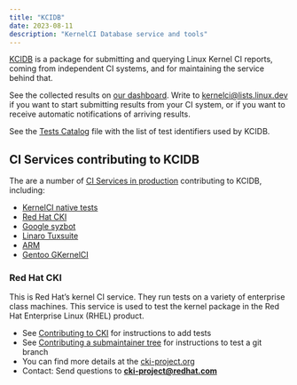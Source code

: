 ```yaml
---
title: "KCIDB"
date: 2023-08-11
description: "KernelCI Database service and tools"
---
```


[KCIDB](https://github.com/kernelci/kcidb) is a package for submitting and
querying Linux Kernel CI reports, coming from independent CI systems, and for
maintaining the service behind that.

See the collected results on [our dashboard](https://kcidb.kernelci.org/).
Write to [kernelci@lists.linux.dev](mailto:kernelci@lists.linux.dev) if you
want to start submitting results from your CI system, or if you want to
receive automatic notifications of arriving results.

See the [Tests Catalog](https://github.com/kernelci/kcidb/blob/main/tests.yaml)
file with the list of test identifiers used by KCIDB.

## CI Services contributing to KCIDB

The are a number of [CI Services in
production](https://github.com/orgs/kernelci/projects/16) contributing to
KCIDB, including:

* [KernelCI native tests](https://linux.kernelci.org/job/)
* [Red Hat CKI](https://cki-project.org/)
* [Google syzbot](https://syzkaller.appspot.com/)
* [Linaro Tuxsuite](https://tuxsuite.com/)
* [ARM](https://arm.com)
* [Gentoo GKernelCI](https://github.com/GKernelCI/GBuildbot)

### Red Hat CKI

This is Red Hat’s kernel CI service.  They run tests on a variety of
enterprise class machines.  This service is used to test the kernel package
in the Red Hat Enterprise Linux (RHEL) product.

* See [Contributing to
  CKI](https://cki-project.org/docs/test-maintainers/onboarding/) for
  instructions to add tests
* See [Contributing a submaintainer
  tree](https://cki-project.org/docs/user_docs/onboarding/) for instructions to
  test a git branch
* You can find more details at the [cki-project.org](https://cki-project.org)
* Contact: Send questions to **cki-project@redhat.com**
